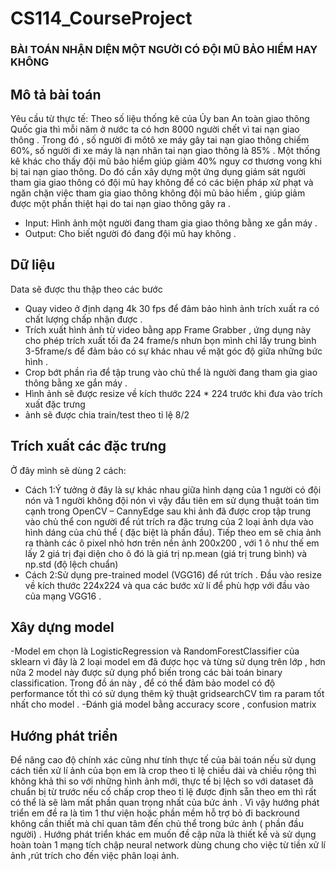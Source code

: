 # CS114_CourseProject
### BÀI TOÁN NHẬN DIỆN MỘT NGƯỜI CÓ ĐỘI MŨ BẢO HIỂM HAY KHÔNG

## Mô tả bài toán

Yêu cầu từ thực tế:  Theo số liệu thống kê của Ủy ban An toàn giao thông Quốc gia thì mỗi năm ở nước ta có hơn 8000 người chết vì tai nạn giao thông .
Trong đó , số người đi môtô xe máy gây tai nạn giao thông chiếm 60%, số người đi xe máy là nạn nhân tai nạn giao thông là 85% . Một thống kê khác cho 
thấy  đội mũ bảo hiểm giúp giảm 40% nguy cơ thương vong khi bị tai nạn giao thông. Do đó cần xây dựng một ứng dụng giám sát người tham gia giao thông 
có đội mũ hay không để có các biện pháp xử phạt và ngăn chặn việc tham gia giao thông không đội mũ bảo hiểm , giúp giảm được một phần thiệt hại do tai 
nạn giao thông gây ra .

+ Input: Hình ảnh một người đang tham gia giao thông bằng xe gắn máy .
+ Output: Cho biết người đó đang đội mũ hay không .

## Dữ liệu 
Data sẽ được thu thập theo các bước
* Quay video ở định dạng 4k 30 fps để đảm bảo hình  ảnh trích xuất ra có chất lượng chấp nhận được .
* Trích xuất hình ảnh từ video bằng app Frame Grabber , ứng dụng này cho phép trích xuất tối đa 24 frame/s nhưn bọn mình chỉ lấy 
trung bình 3-5frame/s để đảm bảo có sự khác nhau về mặt góc độ  giữa những bức hình  .
* Crop bớt phần rìa để tập trung vào chủ thể là người đang tham gia giao thông bằng xe gắn máy .
* Hình ảnh sẽ được resize về kích thước 224 * 224 trước khi đưa vào trích xuất đặc trưng 
* ảnh sẽ được chia train/test theo tỉ lệ 8/2 

## Trích xuất các đặc trưng
Ở đây mình sẽ dùng 2 cách:
* Cách 1:Ý tưởng ở đây là sự khác nhau giữa hình dạng của 1 người có đội nón và 1 người không đội nón vì vậy đầu tiên em sử dụng thuật toán tìm cạnh trong OpenCV – CannyEdge sau khi ảnh đã được crop tập trung vào chủ thể con người để rút trích ra đặc trưng của 2 loại ảnh dựa vào hình dáng của chủ thể ( đặc biệt là phần đầu). Tiếp theo em sẽ chia ảnh ra thành các ô pixel nhỏ hơn trên nền ảnh 200x200 , với 1 ô như thế em lấy 2 giá trị đại diện cho ô đó là giá trị np.mean (giá trị trung bình) và np.std (độ lệch chuẩn)  
* Cách 2:Sử dụng pre-trained model (VGG16) để rút trích . Đầu vào resize về kích thước 224x224 và qua các  bước xử lí để phù hợp với đầu vào của mạng VGG16 . 
 
## Xây dựng model 
-Model em chọn là LogisticRegression và RandomForestClassifier của sklearn vì đây là 2 loại model em đã được học và từng sử dụng trên lớp , hơn nữa 2 model này được sử dụng phổ biến trong các bài toán binary classification. Trong đồ án này , để có thể đảm bảo model có độ performance tốt thì có sử dụng thêm kỹ thuật gridsearchCV tìm ra param tốt nhất cho model .
-Đánh giá model bằng accuracy score , confusion matrix

## Hướng phát triển 
Để nâng cao độ chính xác cũng như tính thực tế của bài toán nếu sử dụng cách tiền xử lí ảnh của bọn em là crop theo tỉ lệ chiều dài và chiều rộng thì không khả thi so với những hình ảnh mới, thực tế bị lệch so với dataset đã chuẩn bị từ trước nếu cố chấp crop theo tỉ lệ được định sẵn theo em thì rất có thể là sẽ làm mất phần quan trọng nhất của bức ảnh . Vì vậy hướng phát triển em đề ra là tìm 1 thư viện hoặc phần mềm hỗ trợ bỏ đi backround không cần thiết mà chỉ quan tâm đến chủ thể trong bức ảnh ( phần đầu người) . Hướng phát triển khác em muốn đề cập nữa là thiết kế và sử dụng hoàn toàn 1 mạng tích chập neural network dùng chung cho việc từ tiền xử lí ảnh ,rút trích cho đến việc phân loại ảnh. 

